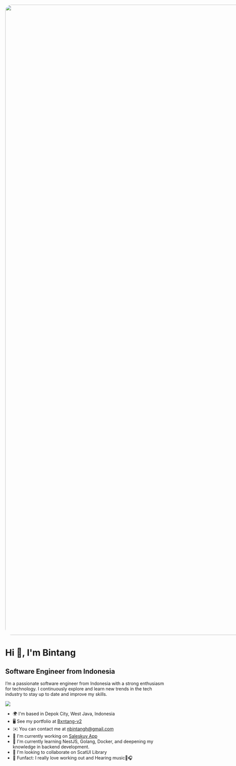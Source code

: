 
<div style="border-radius:20px; overflow:hidden; display:inline-block;">
  <img src="https://media2.giphy.com/media/v1.Y2lkPTc5MGI3NjExdWczenBrYzlidzA2a3M4czJxdG1jNXB6enFicXk5djMyMXhud2cycCZlcD12MV9pbnRlcm5hbF9naWZfYnlfaWQmY3Q9Zw/pNx09ajeVCJ3O/giphy.gif" width="2000" />
</div>

Hi 👋, I'm Bintang
================================================================================================================================

Software Engineer from Indonesia
---------------------------------

I’m a passionate software engineer from Indonesia with a strong enthusiasm for technology. I continuously explore and learn new trends in the tech industry to stay up to date and improve my skills.

<p   >
  <a href="https://skillicons.dev">
    <img src="https://skillicons.dev/icons?i=ts,go,python,react,nextjs,tailwind,express,nest,postgres,docker,git,postman,vscode" />
  </a>
</p>

* 🌍  I'm based in Depok City, West Java, Indonesia
* 🖥️  See my portfolio at [Bxntang-v2](http://bxntang-2.vercel.app/)
* ✉️  You can contact me at [nbintangh@gmail.com](mailto:nbintangh@gmail.com)
* 🚀  I'm currently working on [Saleskuy App](http://saleskuy.id)
* 🧠  I'm currently learning NestJS, Golang, Docker, and deepening my knowledge in backend development.
* 👥  I'm looking to collaborate on ScatUI Library
* 💬  Funfact: I really love working out and Hearing music💪🎧 
